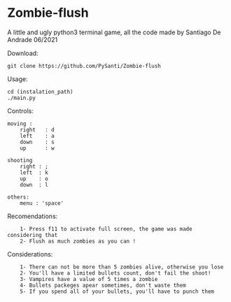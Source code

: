 # Zombie-flush
A little and ugly python3 terminal game, all the code made by Santiago De Andrade 06/2021

Download:
    
    git clone https://github.com/PySanti/Zombie-flush

Usage:

    cd (instalation_path)
    ./main.py
    
Controls:
    
    moving :
        right   : d
        left    : a
        down    : s
        up      : w
    
    shooting
        right : ;
        left  : k
        up    : o
        down  : l
    
    others:
        menu : 'space'
    
Recomendations: 
        
        1- Press f11 to activate full screen, the game was made considering that
        2- Flush as much zombies as you can !

Considerations:

        1- There can not be more than 5 zombies alive, otherwise you lose
        2- You'll have a limited bullets count, don't fail the shoot!
        3- Vampires have a value of 5 times a zombie
        4- Bullets packeges apear sometimes, don't waste them
        5- If you spend all of your bullets, you'll have to punch them
